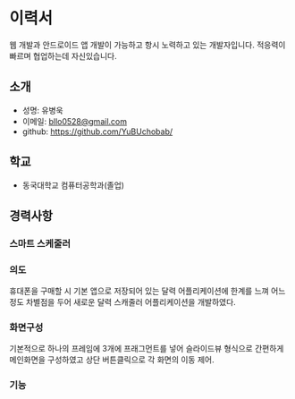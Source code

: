 # 이력서
  웹 개발과 안드로이드 앱 개발이 가능하고 항시 노력하고 있는 개발자입니다. 
  적응력이 빠르며 협업하는데 자신있습니다.

## 소개
 * 성명:    유병욱 
 * 이메일:  bllo0528@gmail.com 
 * github:  https://github.com/YuBUchobab/ 

## 학교
 * 동국대학교 컴퓨터공학과(졸업)

## 경력사항

### 스마트 스케줄러

### 의도

휴대폰을 구매할 시 기본 앱으로 저장되어 있는 달력 어플리케이션에 한계를 느껴 어느정도 차별점을 두어 새로운 달력 스캐줄러 어플리케이션을 개발하였다.

### 화면구성

기본적으로 하나의 프레임에 3개에 프래그먼트를 넣어 슬라이드뷰 형식으로 간편하게 메인화면을 구성하였고 상단 버튼클릭으로 각 화면의 이동 제어.

### 기능
